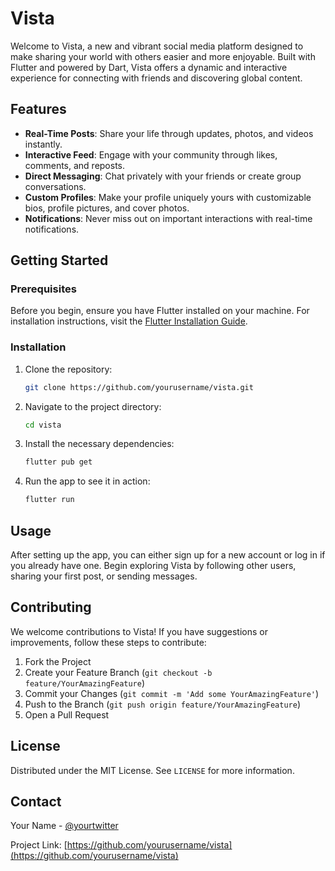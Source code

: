 
# Vista

Welcome to Vista, a new and vibrant social media platform designed to make sharing your world with others easier and more enjoyable. Built with Flutter and powered by Dart, Vista offers a dynamic and interactive experience for connecting with friends and discovering global content.

## Features

- **Real-Time Posts**: Share your life through updates, photos, and videos instantly.
- **Interactive Feed**: Engage with your community through likes, comments, and reposts.
- **Direct Messaging**: Chat privately with your friends or create group conversations.
- **Custom Profiles**: Make your profile uniquely yours with customizable bios, profile pictures, and cover photos.
- **Notifications**: Never miss out on important interactions with real-time notifications.

## Getting Started

### Prerequisites

Before you begin, ensure you have Flutter installed on your machine. For installation instructions, visit the [Flutter Installation Guide](https://flutter.dev/docs/get-started/install).

### Installation

1. Clone the repository:
   ```bash
   git clone https://github.com/yourusername/vista.git
   ```
2. Navigate to the project directory:
   ```bash
   cd vista
   ```
3. Install the necessary dependencies:
   ```bash
   flutter pub get
   ```
4. Run the app to see it in action:
   ```bash
   flutter run
   ```

## Usage

After setting up the app, you can either sign up for a new account or log in if you already have one. Begin exploring Vista by following other users, sharing your first post, or sending messages.

## Contributing

We welcome contributions to Vista! If you have suggestions or improvements, follow these steps to contribute:

1. Fork the Project
2. Create your Feature Branch (`git checkout -b feature/YourAmazingFeature`)
3. Commit your Changes (`git commit -m 'Add some YourAmazingFeature'`)
4. Push to the Branch (`git push origin feature/YourAmazingFeature`)
5. Open a Pull Request

## License

Distributed under the MIT License. See `LICENSE` for more information.

## Contact

Your Name - [@yourtwitter](https://twitter.com/yourtwitter)

Project Link: [https://github.com/yourusername/vista](https://github.com/yourusername/vista)
